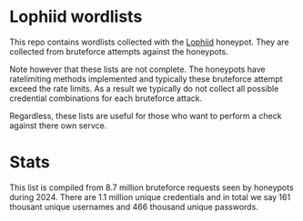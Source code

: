 # Lophiid wordlists

This repo contains wordlists collected with the
[Lophiid](https://github.com/mrheinen/lophiid) honeypot.  They are collected
from bruteforce attempts against the honeypots.

Note however that these lists are not complete. The honeypots have ratelimiting
methods implemented and typically these bruteforce attempt exceed the rate
limits. As a result we typically do not collect all possible credential
combinations for each bruteforce attack.

Regardless, these lists are useful for those who want to perform a check against
there own servce.

# Stats

This list is compiled from 8.7 million bruteforce requests seen by honeypots
during 2024. There are 1.1 million unique credentials and in total we say 161
thousant unique usernames and 466 thousand unique passwords.
